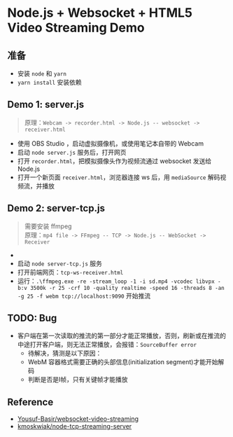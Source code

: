 # Node.js + Websocket + HTML5 Video Streaming Demo

## 准备

- 安装 `node` 和 `yarn`
- `yarn install` 安装依赖

## Demo 1: server.js

> 原理：`Webcam -> recorder.html -> Node.js -- websocket -> receiver.html`

- 使用 OBS Studio ，启动虚拟摄像机，或使用笔记本自带的 Webcam
- 启动 `node server.js` 服务后，打开网页
- 打开 `recorder.html`，把模拟摄像头作为视频流通过 websocket 发送给 Node.js 
- 打开一个新页面 `receiver.html`，浏览器连接 ws 后，用 `mediaSource` 解码视频流，并播放 

## Demo 2: server-tcp.js

> 需要安装 ffmpeg \
> 原理：`mp4 file -> FFmpeg -- TCP -> Node.js -- WebSocket -> Receiver`
- 
- 启动 `node server-tcp.js` 服务
- 打开前端网页：`tcp-ws-receiver.html`
- 运行：`.\ffmpeg.exe -re -stream_loop -1 -i sd.mp4 -vcodec libvpx -b:v 3500k -r 25 -crf 10 -quality realtime -speed 16 -threads 8 -an -g 25 -f webm tcp://localhost:9090` 开始推流

## TODO: Bug

- 客户端在第一次读取的推流的第一部分才能正常播放，否则，刷新或在推流的中途打开客户端，则无法正常播放，会报错：`SourceBuffer error`
  - 待解决，猜测是以下原因：
  - WebM 容器格式需要正确的头部信息(initialization segment)才能开始解码
  - 判断是否是I帧，只有关键帧才能播放

## Reference

- [Yousuf-Basir/websocket-video-streaming](https://github.com/Yousuf-Basir/websocket-video-streaming)
- [kmoskwiak/node-tcp-streaming-server](https://github.com/kmoskwiak/node-tcp-streaming-server)